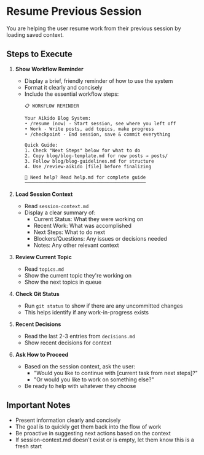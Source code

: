 # Resume Previous Session

You are helping the user resume work from their previous session by loading saved context.

## Steps to Execute

1. **Show Workflow Reminder**
   - Display a brief, friendly reminder of how to use the system
   - Format it clearly and concisely
   - Include the essential workflow steps:
     ```
     📋 WORKFLOW REMINDER

     Your Aikido Blog System:
     • /resume (now) - Start session, see where you left off
     • Work - Write posts, add topics, make progress
     • /checkpoint - End session, save & commit everything

     Quick Guide:
     1. Check "Next Steps" below for what to do
     2. Copy blog/blog-template.md for new posts → posts/
     3. Follow blog/blog-guidelines.md for structure
     4. Use /review-aikido [file] before finalizing

     📖 Need help? Read help.md for complete guide
     ────────────────────────────────────────────
     ```

2. **Load Session Context**
   - Read `session-context.md`
   - Display a clear summary of:
     - Current Status: What they were working on
     - Recent Work: What was accomplished
     - Next Steps: What to do next
     - Blockers/Questions: Any issues or decisions needed
     - Notes: Any other relevant context

3. **Review Current Topic**
   - Read `topics.md`
   - Show the current topic they're working on
   - Show the next topics in queue

4. **Check Git Status**
   - Run `git status` to show if there are any uncommitted changes
   - This helps identify if any work-in-progress exists

5. **Recent Decisions**
   - Read the last 2-3 entries from `decisions.md`
   - Show recent decisions for context

6. **Ask How to Proceed**
   - Based on the session context, ask the user:
     - "Would you like to continue with [current task from next steps]?"
     - "Or would you like to work on something else?"
   - Be ready to help with whatever they choose

## Important Notes
- Present information clearly and concisely
- The goal is to quickly get them back into the flow of work
- Be proactive in suggesting next actions based on the context
- If session-context.md doesn't exist or is empty, let them know this is a fresh start
